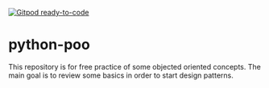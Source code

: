 [![Gitpod ready-to-code](https://img.shields.io/badge/Gitpod-ready--to--code-blue?logo=gitpod)](https://gitpod.io/#https://github.com/gulgis/python-poo)

# python-poo
This repository is for free practice of some objected oriented concepts. The main goal is to review some basics in order to start design patterns.
